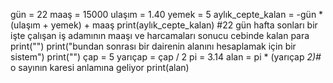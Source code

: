 gün = 22
maaş = 15000
ulaşım = 1.40
yemek = 5 
aylık_cepte_kalan = -gün * (ulaşım + yemek) + maaş
print(aylık_cepte_kalan)
#22 gün hafta sonları bir işte çalışan iş adamının maaşı ve harcamaları sonucu cebinde kalan para 
print("")
print("bundan sonrası bir dairenin alanını hesaplamak için bir sistem")
print("")
çap = 5
yarıçap = çap / 2
pi = 3.14
alan = pi * (yarıçap *2)#* o sayının karesi anlamına geliyor
print(alan)
